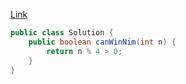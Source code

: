 [Link](https://leetcode.com/problems/nim-game/)

```java
public class Solution {
    public boolean canWinNim(int n) {
        return n % 4 > 0;
    }
}
```
